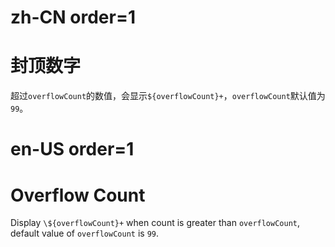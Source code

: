 # zh-CN order=1

# 封顶数字

超过`overflowCount`的数值，会显示`${overflowCount}+`，`overflowCount`默认值为`99`。

# en-US order=1

# Overflow Count

Display `\${overflowCount}+` when count is greater than `overflowCount`, default value of `overflowCount` is `99`.
